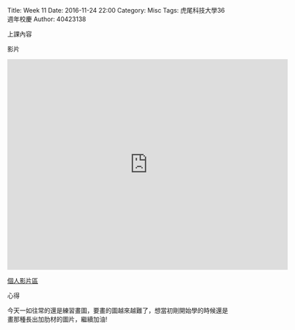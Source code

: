 Title: Week 11
Date: 2016-11-24 22:00
Category: Misc
Tags: 虎尾科技大學36週年校慶
Author: 40423138

上課內容

<!-- PELICAN_END_SUMMARY -->



<p>影片</p>
<iframe src="https://player.vimeo.com/video/198370835" width="640" height="480" frameborder="0" webkitallowfullscreen mozallowfullscreen allowfullscreen></iframe>


<p><a href="https://vimeo.com/user61521458">個人影片區</a></p>



<p>心得<p>

今天一如往常的還是練習畫圖，要畫的圖越來越難了，想當初剛開始學的時候還是畫那種長出加肋材的圖片，繼續加油!



